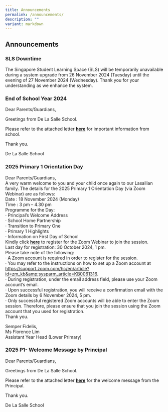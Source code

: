 ```yaml
---
title: Announcements
permalink: /announcements/
description: ""
variant: markdown
---
```

## Announcements

### SLS Downtime 

The Singapore Student Learning Space (SLS) will be temporarily unavailable during a system upgrade from 26 November 2024 (Tuesday) until the evening of 27 November 2024 (Wednesday). Thank you for your understanding as we enhance the system.
### End of School Year 2024 


Dear Parents/Guardians,
  
Greetings from De La Salle School. 

Please refer to the attached letter [**here**](/files/1_Nov_2024_PN_EOY.pdf) for important information from school.&nbsp;

Thank you.
  
De La Salle School
### 2025 Primary 1 Orientation Day

Dear Parents/Guardians,<br>
A very warm welcome to you and your child once again to our Lasallian family.  The details for the 2025 Primary 1 Orientation Day (via Zoom Webinar) are as follows: <br>
Date :  18 November 2024 (Monday) <br>
Time : 3 pm – 4.30 pm<br>
 Programme for the Day:<br>
· Principal’s Welcome Address<br>
· School Home Partnership<br>
· Transition to Primary One<br>
· Primary 1 Highlights<br>
· Information on First Day of School<br>
Kindly click [**here**](https://go.gov.sg/p1orientation-18nov) to register for the Zoom Webinar to join the session. <br>
Last day for registration: 30 October 2024, 1 pm. <br>
Please take note of the following: <br>
· A Zoom account is required in order to register for the session.<br>
· You may refer to the instructions on how to set up a Zoom account at https://support.zoom.com/hc/en/article?id=zm_kb&amp;sysparm_article=KB0061316. <br>
· During registration, under the email address field, please use your Zoom account’s email. <br>
· Upon successful registration, you will receive a confirmation email with the Zoom details by 6 November 2024, 5 pm.<br>
· Only successful registered Zoom accounts will be able to enter the Zoom session. Therefore, please ensure that you join the session using the Zoom account that you used for registration.<br>
Thank you.

Semper Fidelis,<br>
Ms Florence Lim<br>
Assistant Year Head (Lower Primary)

### 2025 P1- Welcome Message by Principal

Dear Parents/Guardians,
  
Greetings from De La Salle School. 

Please refer to the attached letter [**here**](/files/2025_P1_Welcome_Message_by_Principal.pdf) for the welcome message from the Principal.

Thank you.
  
De La Salle School